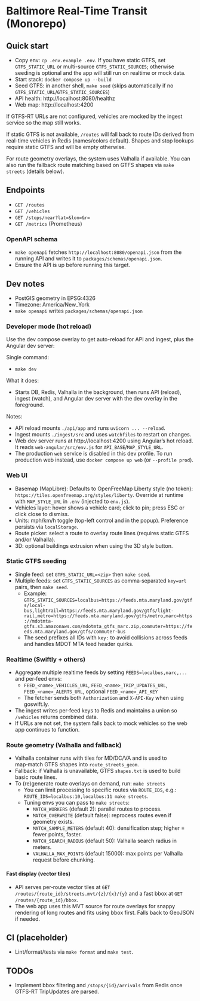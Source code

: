 # Baltimore Real-Time Transit (Monorepo)

## Quick start
- Copy env: `cp .env.example .env`. If you have static GTFS, set `GTFS_STATIC_URL` or multi-source `GTFS_STATIC_SOURCES`; otherwise seeding is optional and the app will still run on realtime or mock data.
- Start stack: `docker compose up --build`
- Seed GTFS: in another shell, `make seed` (skips automatically if no `GTFS_STATIC_URL`/`GTFS_STATIC_SOURCES`)
- API health: http://localhost:8080/healthz
- Web map: http://localhost:4200

If GTFS-RT URLs are not configured, vehicles are mocked by the ingest service so the map still works.

If static GTFS is not available, `/routes` will fall back to route IDs derived from real-time vehicles in Redis (names/colors default). Shapes and stop lookups require static GTFS and will be empty otherwise.

For route geometry overlays, the system uses Valhalla if available. You can also run the fallback route matching based on GTFS shapes via `make streets` (details below).

## Endpoints
- `GET /routes`
- `GET /vehicles`
- `GET /stops/near?lat=&lon=&r=`
- `GET /metrics` (Prometheus)

### OpenAPI schema
- `make openapi` fetches `http://localhost:8080/openapi.json` from the running API and writes it to `packages/schemas/openapi.json`.
- Ensure the API is up before running this target.

## Dev notes
- PostGIS geometry in EPSG:4326
- Timezone: America/New_York
- `make openapi` writes `packages/schemas/openapi.json`

### Developer mode (hot reload)
Use the dev compose overlay to get auto-reload for API and ingest, plus the Angular dev server:

Single command:
- `make dev`

What it does:
- Starts DB, Redis, Valhalla in the background, then runs API (reload), ingest (watch), and Angular dev server with the dev overlay in the foreground.

Notes:
- API reload mounts `./api/app` and runs `uvicorn ... --reload`.
- Ingest mounts `./ingest/src` and uses `watchfiles` to restart on changes.
- Web dev server runs at http://localhost:4200 using Angular’s hot reload. It reads `web-angular/src/env.js` for `API_BASE`/`MAP_STYLE_URL`.
- The production `web` service is disabled in this dev profile. To run production web instead, use `docker compose up web` (or `--profile prod`).

### Web UI
- Basemap (MapLibre): Defaults to OpenFreeMap Liberty style (no token): `https://tiles.openfreemap.org/styles/liberty`. Override at runtime with `MAP_STYLE_URL` in `.env` (injected to `env.js`).
- Vehicles layer: hover shows a vehicle card; click to pin; press ESC or click close to dismiss.
- Units: mph/km/h toggle (top-left control and in the popup). Preference persists via `localStorage`.
- Route picker: select a route to overlay route lines (requires static GTFS and/or Valhalla).
- 3D: optional buildings extrusion when using the 3D style button.

### Static GTFS seeding
- Single feed: set `GTFS_STATIC_URL=<zip>` then `make seed`.
- Multiple feeds: set `GTFS_STATIC_SOURCES` as comma‑separated `key=url` pairs, then `make seed`.
  - Example: `GTFS_STATIC_SOURCES=localbus=https://feeds.mta.maryland.gov/gtfs/local-bus,lightrail=https://feeds.mta.maryland.gov/gtfs/light-rail,metro=https://feeds.mta.maryland.gov/gtfs/metro,marc=https://mdotmta-gtfs.s3.amazonaws.com/mdotmta_gtfs_marc.zip,commuter=https://feeds.mta.maryland.gov/gtfs/commuter-bus`
  - The seed prefixes all IDs with `key:` to avoid collisions across feeds and handles MDOT MTA feed header quirks.

### Realtime (Swiftly + others)
- Aggregate multiple realtime feeds by setting `FEEDS=localbus,marc,...` and per‑feed envs:
  - `FEED_<name>_VEHICLES_URL`, `FEED_<name>_TRIP_UPDATES_URL`, `FEED_<name>_ALERTS_URL`, optional `FEED_<name>_API_KEY`
  - The fetcher sends both `Authorization` and `X-API-Key` when using goswift.ly.
- The ingest writes per‑feed keys to Redis and maintains a union so `/vehicles` returns combined data.
- If URLs are not set, the system falls back to mock vehicles so the web app continues to function.

### Route geometry (Valhalla and fallback)
- Valhalla container runs with tiles for MD/DC/VA and is used to map‑match GTFS shapes into `route_streets_geom`.
- Fallback: if Valhalla is unavailable, GTFS `shapes.txt` is used to build basic route lines.
- To (re)generate route overlays on demand, run: `make streets`
  - You can limit processing to specific routes via `ROUTE_IDS`, e.g.: `ROUTE_IDS=localbus:10,localbus:11 make streets`.
  - Tuning envs you can pass to `make streets`:
    - `MATCH_WORKERS` (default 2): parallel routes to process.
    - `MATCH_OVERWRITE` (default false): reprocess routes even if geometry exists.
    - `MATCH_SAMPLE_METERS` (default 40): densification step; higher = fewer points, faster.
    - `MATCH_SEARCH_RADIUS` (default 50): Valhalla search radius in meters.
    - `VALHALLA_MAX_POINTS` (default 15000): max points per Valhalla request before chunking.

#### Fast display (vector tiles)
- API serves per‑route vector tiles at `GET /routes/{route_id}/streets.mvt/{z}/{x}/{y}` and a fast bbox at `GET /routes/{route_id}/bbox`.
- The web app uses this MVT source for route overlays for snappy rendering of long routes and fits using bbox first. Falls back to GeoJSON if needed.

## CI (placeholder)
- Lint/format/tests via `make format` and `make test`.

## TODOs
- Implement bbox filtering and `/stops/{id}/arrivals` from Redis once GTFS-RT TripUpdates are parsed.
